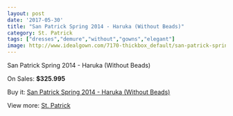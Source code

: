 ```yaml
---
layout: post
date: '2017-05-30'
title: "San Patrick Spring 2014 - Haruka (Without Beads)"
category: St. Patrick
tags: ["dresses","demure","without","gowns","elegant"]
image: http://www.idealgown.com/7170-thickbox_default/san-patrick-spring-2014-haruka-without-beads.jpg
---
```

San Patrick Spring 2014 - Haruka (Without Beads)

On Sales: **$325.995**
<a href="https://www.idealgown.com/en/st-patrick/3043-san-patrick-spring-2014-haruka-without-beads.html"><amp-img layout="responsive" width="600" height="600" src="//www.idealgown.com/7170-thickbox_default/san-patrick-spring-2014-haruka-without-beads.jpg" alt="San Patrick Spring 2014 - Haruka (Without Beads) 0" /></a>
<a href="https://www.idealgown.com/en/st-patrick/3043-san-patrick-spring-2014-haruka-without-beads.html"><amp-img layout="responsive" width="600" height="600" src="//www.idealgown.com/7172-thickbox_default/san-patrick-spring-2014-haruka-without-beads.jpg" alt="San Patrick Spring 2014 - Haruka (Without Beads) 1" /></a>
<a href="https://www.idealgown.com/en/st-patrick/3043-san-patrick-spring-2014-haruka-without-beads.html"><amp-img layout="responsive" width="600" height="600" src="//www.idealgown.com/7171-thickbox_default/san-patrick-spring-2014-haruka-without-beads.jpg" alt="San Patrick Spring 2014 - Haruka (Without Beads) 2" /></a>

Buy it: [San Patrick Spring 2014 - Haruka (Without Beads)](https://www.idealgown.com/en/st-patrick/3043-san-patrick-spring-2014-haruka-without-beads.html "San Patrick Spring 2014 - Haruka (Without Beads)")

View more: [St. Patrick](https://www.idealgown.com/en/36-st-patrick "St. Patrick")